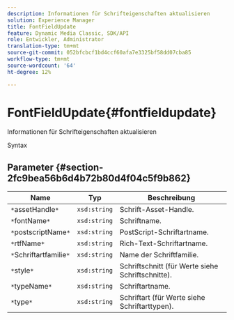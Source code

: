 ```yaml
---
description: Informationen für Schrifteigenschaften aktualisieren
solution: Experience Manager
title: FontFieldUpdate
feature: Dynamic Media Classic, SDK/API
role: Entwickler, Administrator
translation-type: tm+mt
source-git-commit: 052bfcbcf1bd4ccf60afa7e3325bf58dd07cba85
workflow-type: tm+mt
source-wordcount: '64'
ht-degree: 12%

---
```



# FontFieldUpdate{#fontfieldupdate}

Informationen für Schrifteigenschaften aktualisieren

Syntax

## Parameter {#section-2fc9bea56b6d4b72b80d4f04c5f9b862}

| Name | Typ | Beschreibung |
|---|---|---|
| `*`assetHandle`*` | `xsd:string` | Schrift-Asset-Handle. |
| `*`fontName`*` | `xsd:string` | Schriftname. |
| `*`postscriptName`*` | `xsd:string` | PostScript-Schriftartname. |
| `*`rtfName`*` | `xsd:string` | Rich-Text-Schriftartname. |
| `*`Schriftartfamilie`*` | `xsd:string` | Name der Schriftfamilie. |
| `*`style`*` | `xsd:string` | Schriftschnitt (für Werte siehe Schriftschnitte). |
| `*`typeName`*` | `xsd:string` | Schriftartname. |
| `*`type`*` | `xsd:string` | Schriftart (für Werte siehe Schriftarttypen). |

